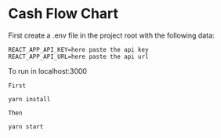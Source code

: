 # Cash Flow Chart

First create a .env file in the project root with the following data:

```
REACT_APP_API_KEY=here paste the api key
REACT_APP_API_URL=here paste the api url
```

To run in localhost:3000

`First`

```
yarn install
```

`Then`

```
yarn start
```
